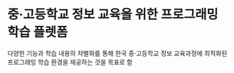 # 중·고등학교 정보 교육을 위한 프로그래밍 학습 플렛폼 
다양한 기능과 학습 내용의 차별화를 통해 한국 중·고등학교 정보 교육과정에 최적화된 프로그래밍 학습 환경을 제공하는 것을 목표로 함
